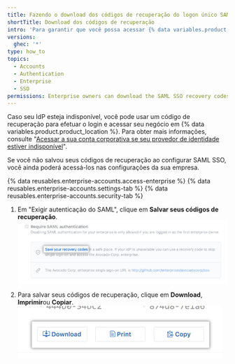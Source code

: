 ```yaml
---
title: Fazendo o download dos códigos de recuperação do logon único SAML da conta corporativa
shortTitle: Download dos códigos de recuperação
intro: 'Para garantir que você possa acessar {% data variables.product.product_name %} se o seu provedor de identidade (IdP) estiver indisponível, você deverá fazer o download dos códigos de recuperação do logon único SAML (SSO) da sua conta corporativa.'
versions:
  ghec: '*'
type: how_to
topics:
  - Accounts
  - Authentication
  - Enterprise
  - SSO
permissions: Enterprise owners can download the SAML SSO recovery codes for the enterprise account.
---
```


Caso seu IdP esteja indisponível, você pode usar um código de recuperação para efetuar o login e acessar seu negócio em {% data variables.product.product_location %}. Para obter mais informações, consulte "[Acessar a sua conta corporativa se seu provedor de identidade estiver indisponível](/admin/identity-and-access-management/managing-recovery-codes-for-your-enterprise/accessing-your-enterprise-account-if-your-identity-provider-is-unavailable)".

Se você não salvou seus códigos de recuperação ao configurar SAML SSO, você ainda poderá acessá-los nas configurações da sua empresa.

{% data reusables.enterprise-accounts.access-enterprise %}
{% data reusables.enterprise-accounts.settings-tab %}
{% data reusables.enterprise-accounts.security-tab %}

1. Em "Exigir autenticação do SAML", clique em **Salvar seus códigos de recuperação**. ![Captura de tela do botão para testar a configuração do SAML antes de aplicar](/assets/images/help/enterprises/saml-recovery-codes-link.png)

2. Para salvar seus códigos de recuperação, clique em **Download**, **Imprimir**ou **Copiar**. ![Captura de tela dos botões para fazer o download, imprimir ou copiar seus códigos de recuperação](/assets/images/help/saml/saml_recovery_code_options.png)
